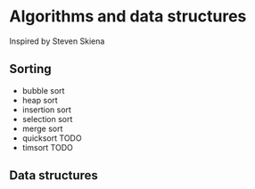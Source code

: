 # Algorithms and data structures
Inspired by Steven Skiena

## Sorting

- bubble sort
- heap sort
- insertion sort
- selection sort
- merge sort
- quicksort TODO
- timsort TODO

## Data structures
